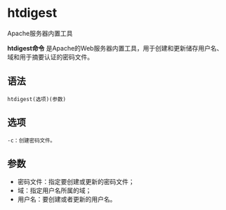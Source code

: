 htdigest
===

Apache服务器内置工具


**htdigest命令** 是Apache的Web服务器内置工具，用于创建和更新储存用户名、域和用于摘要认证的密码文件。

##  语法

```
htdigest(选项)(参数)
```

##  选项

```
-c：创建密码文件。
```

##  参数

*   密码文件：指定要创建或更新的密码文件；
*   域：指定用户名所属的域；
*   用户名：要创建或者更新的用户名。


